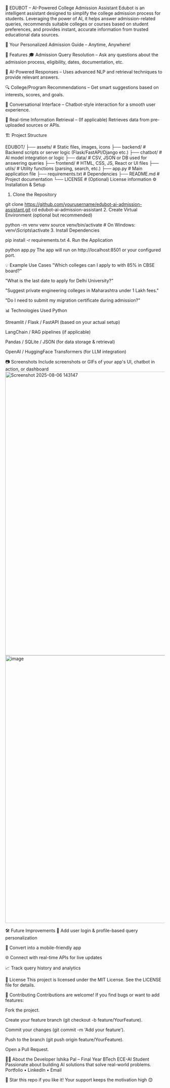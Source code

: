 🧠 EDUBOT – AI-Powered College Admission Assistant
Edubot is an intelligent assistant designed to simplify the college admission process for students. Leveraging the power of AI, it helps answer admission-related queries, recommends suitable colleges or courses based on student preferences, and provides instant, accurate information from trusted educational data sources.

🚀 Your Personalized Admission Guide – Anytime, Anywhere!

📌 Features
🎓 Admission Query Resolution – Ask any questions about the admission process, eligibility, dates, documentation, etc.

🧠 AI-Powered Responses – Uses advanced NLP and retrieval techniques to provide relevant answers.

🔍 College/Program Recommendations – Get smart suggestions based on interests, scores, and goals.

💬 Conversational Interface – Chatbot-style interaction for a smooth user experience.

🔗 Real-time Information Retrieval – (If applicable) Retrieves data from pre-uploaded sources or APIs.

🏗️ Project Structure

EDUBOT/
├── assets/                  # Static files, images, icons
├── backend/                # Backend scripts or server logic (Flask/FastAPI/Django etc.)
├── chatbot/                # AI model integration or logic
├── data/                   # CSV, JSON or DB used for answering queries
├── frontend/               # HTML, CSS, JS, React or UI files
├── utils/                  # Utility functions (parsing, search, etc.)
├── app.py                  # Main application file
├── requirements.txt        # Dependencies
├── README.md               # Project documentation
└── LICENSE                 # (Optional) License information
⚙️ Installation & Setup
1. Clone the Repository

git clone https://github.com/yourusername/edubot-ai-admission-assistant.git
cd edubot-ai-admission-assistant
2. Create Virtual Environment (optional but recommended)

python -m venv venv
source venv/bin/activate   # On Windows: venv\Scripts\activate
3. Install Dependencies

pip install -r requirements.txt
4. Run the Application

python app.py
The app will run on http://localhost:8501 or your configured port.

💡 Example Use Cases
"Which colleges can I apply to with 85% in CBSE board?"

"What is the last date to apply for Delhi University?"

"Suggest private engineering colleges in Maharashtra under 1 Lakh fees."

"Do I need to submit my migration certificate during admission?"

📊 Technologies Used
Python

Streamlit / Flask / FastAPI (based on your actual setup)

LangChain / RAG pipelines (if applicable)

Pandas / SQLite / JSON (for data storage & retrieval)

OpenAI / HuggingFace Transformers (for LLM integration)

📷 Screenshots
Include screenshots or GIFs of your app's UI, chatbot in action, or dashboard
<img width="1908" height="895" alt="Screenshot 2025-08-06 143147" src="https://github.com/user-attachments/assets/73fbdafc-da40-4e13-8d21-dadb2ec8f591" />
<img width="1905" height="845" alt="image" src="https://github.com/user-attachments/assets/34858a1d-92ea-4ace-b4dc-e6c14062f99a" />



🛠️ Future Improvements
🔐 Add user login & profile-based query personalization

📱 Convert into a mobile-friendly app

🌐 Connect with real-time APIs for live updates

📈 Track query history and analytics

📄 License
This project is licensed under the MIT License. See the LICENSE file for details.

🤝 Contributing
Contributions are welcome! If you find bugs or want to add features:

Fork the project.

Create your feature branch (git checkout -b feature/YourFeature).

Commit your changes (git commit -m 'Add your feature').

Push to the branch (git push origin feature/YourFeature).

Open a Pull Request.

🙋‍♀️ About the Developer
Ishika Pal – Final Year BTech ECE-AI Student
Passionate about building AI solutions that solve real-world problems.
Portfolio • LinkedIn • Email

🌟 Star this repo if you like it!
Your support keeps the motivation high 😊
